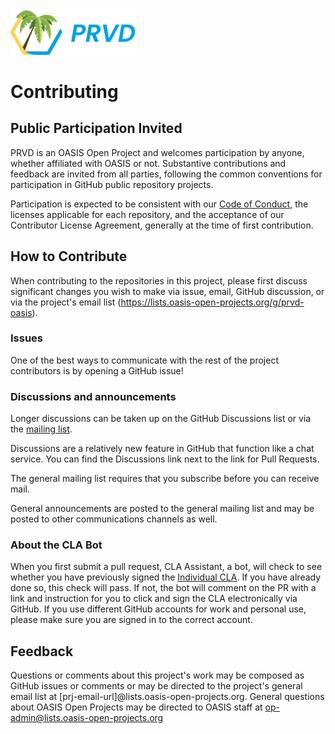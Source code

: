 <img src="artwork/prvd.png" width="200">

# Contributing

## Public Participation Invited

PRVD is an OASIS Open Project and welcomes participation by anyone, whether affiliated with OASIS or not. Substantive contributions and feedback are invited from all parties, following the common conventions for participation in GitHub public repository projects.

Participation is expected to be consistent with our [Code of Conduct](./CODE-OF-CONDUCT.md), the licenses applicable for each repository, and the acceptance of our Contributor License Agreement, generally at the time of first contribution. 

## How to Contribute

When contributing to the repositories in this project, please first discuss significant changes you wish to make via issue, email, GitHub discussion, or via the project's email list (https://lists.oasis-open-projects.org/g/prvd-oasis).

### Issues

One of the best ways to communicate with the rest of the project contributors is by opening a GitHub issue!

### Discussions and announcements

Longer discussions can be taken up on the GitHub Discussions list or via the [mailing list](https://lists.oasis-open-projects.org/g/prvd-oasis). 

Discussions are a relatively new feature in GitHub that function like a chat service. You can find the Discussions link next to the link for Pull Requests. 

The general mailing list requires that you subscribe before you can receive mail. 

General announcements are posted to the general mailing list and may be posted to other communications channels as well. 

### About the CLA Bot

When you first submit a pull request, CLA Assistant, a bot, will check to see whether you have previously signed the [Individual CLA](https://github.com/oasis-open-projects/documentation/blob/master/policy/clas-and-special-covenant.md). If you have already done so, this check will pass. If not, the bot will comment on the PR with a link and instruction for you to click and sign the CLA electronically via GitHub. If you use different GitHub accounts for work and personal use, please make sure you are signed in to the correct account.

## Feedback

Questions or comments about this project's work may be composed as GitHub issues or comments or may be directed to the project's general email list at [prj-email-url]@lists.oasis-open-projects.org. General questions about OASIS Open Projects may be directed to OASIS staff at op-admin@lists.oasis-open-projects.org
